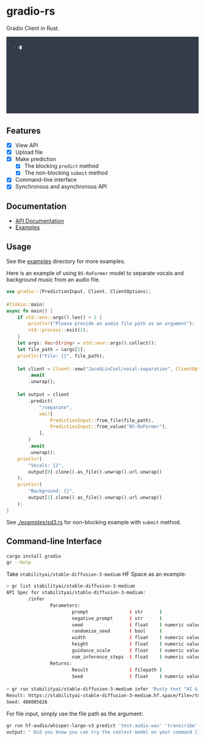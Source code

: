 # gradio-rs

Gradio Client in Rust.

![demo gif](./images/demo.gif)

## Features

- [x] View API
- [x] Upload file
- [x] Make prediction
  - [x] The blocking `predict` method
  - [x] The non-blocking `submit` method
- [x] Command-line interface
- [x] Synchronous and asynchronous API

## Documentation

- [API Documentation](https://docs.rs/gradio)
- [Examples](./examples/)

## Usage

See the [examples](./examples/) directory for more examples.

Here is an example of using `BS-RoFormer` model to separate vocals and background music from an audio file.

```rust
use gradio::{PredictionInput, Client, ClientOptions};

#[tokio::main]
async fn main() {
    if std::env::args().len() < 2 {
        println!("Please provide an audio file path as an argument");
        std::process::exit(1);
    }
    let args: Vec<String> = std::env::args().collect();
    let file_path = &args[1];
    println!("File: {}", file_path);

    let client = Client::new("JacobLinCool/vocal-separation", ClientOptions::default())
        .await
        .unwrap();

    let output = client
        .predict(
            "/separate",
            vec![
                PredictionInput::from_file(file_path),
                PredictionInput::from_value("BS-RoFormer"),
            ],
        )
        .await
        .unwrap();
    println!(
        "Vocals: {}",
        output[0].clone().as_file().unwrap().url.unwrap()
    );
    println!(
        "Background: {}",
        output[1].clone().as_file().unwrap().url.unwrap()
    );
}
```

See [./examples/sd3.rs](./examples/sd3.rs) for non-blocking example with `submit` method.

## Command-line Interface

```sh
cargo install gradio
gr --help
```

Take `stabilityai/stable-diffusion-3-medium` HF Space as an example:

```sh
> gr list stabilityai/stable-diffusion-3-medium
API Spec for stabilityai/stable-diffusion-3-medium:
        /infer
                Parameters:
                        prompt               ( str      ) 
                        negative_prompt      ( str      ) 
                        seed                 ( float    ) numeric value between 0 and 2147483647
                        randomize_seed       ( bool     ) 
                        width                ( float    ) numeric value between 256 and 1344
                        height               ( float    ) numeric value between 256 and 1344
                        guidance_scale       ( float    ) numeric value between 0.0 and 10.0
                        num_inference_steps  ( float    ) numeric value between 1 and 50
                Returns:
                        Result               ( filepath ) 
                        Seed                 ( float    ) numeric value between 0 and 2147483647

> gr run stabilityai/stable-diffusion-3-medium infer 'Rusty text "AI & CLI" on the snow.' '' 0 true 1024 1024 5 28
Result: https://stabilityai-stable-diffusion-3-medium.hf.space/file=/tmp/gradio/5735ca7775e05f8d56d929d8f57b099a675c0a01/image.webp
Seed: 486085626
```

For file input, simply use the file path as the argument:

```sh
gr run hf-audio/whisper-large-v3 predict 'test-audio.wav' 'transcribe'
output: " Did you know you can try the coolest model on your command line?"
```
